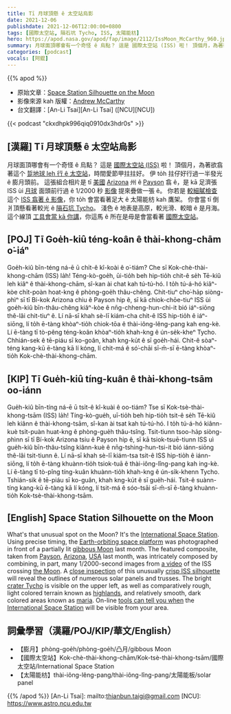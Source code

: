 ```yaml
---
title: Tī 月球頂懸 ê 太空站烏影
date: 2021-12-06
publishdate: 2021-12-06T12:00:00+0800
tags: [國際太空站, 隕石坑 Tycho, ISS, 太陽能枋]
hero: https://apod.nasa.gov/apod/fap/image/2112/IssMoon_McCarthy_960.jpg
summary: 月球面頂哪會有一个奇怪 ê 烏點？ 這是 國際太空站 (ISS) 啦！ 頂個月，為著欲翕著這个 踅地球 leh 行 ê 太空站，時間愛節甲拄拄好。
categories: [podcast]
vocals: [阿錕]
---
```


{{% apod %}}

- 原始文章：[Space Station Silhouette on the Moon](https://apod.nasa.gov/apod/ap211206.html)
- 影像來源 kah 版權：[Andrew McCarthy](https://www.instagram.com/cosmic_background/)
- 台文翻譯：[An-Li Tsai][An-Li Tsai] ([NCU][NCU])

{{< podcast "ckxdhpk996qiq0910dx3hdr0s" >}}

## [漢羅] Tī 月球頂懸 ê 太空站烏影
月球面頂哪會有一个奇怪 ê 烏點？
這是 [國際太空站 (ISS)][International Space Station] 啦！
頂個月，為著欲翕著這个 [踅地球 leh 行 ê 太空站][Earth-orbiting space platform]，時間愛節甲拄拄好。
伊 to̍h 拄仔好行過一半發光 ê 膨月頭前。
這張組合相片是 tī [美國][USA] [Arizona][Arizona] 州 ê [Payson][Payson] 翕 ê，是 kā 足濟張 ISS ùi [月球][the Moon] 面頭前行過 ê 1/2000 秒 [影像][a video] 提來疊做一張 ê。
你若是 [較細膩檢查][close inspection] 這个 [ISS 翕著 ê 影像][crisp ISS silhouette]，你 to̍h 會當看著足大 ê 太陽能枋 kah 鷹架。
你會當 tī 倒爿頂懸看著較光 ê [隕石坑 Tycho][crater Tycho]。
淺色 ê 地表是高原，較光滑、較暗 ê 是月海。
這个線頂 [工具會當 kā 你講][tools can tell you when]，你這馬 ê 所在是毋是會當看著 [國際太空站][International Space Station]。



## [POJ] Tī Goe̍h-kiû téng-koân ê thài-khong-chām o͘-iáⁿ
Goe̍h-kiû bīn-téng ná-ē ū chi̍t-ê kî-koài ê o͘-tiám?
Che sī Kok-chè-thài-khong-chām (ISS) la̍h!
Téng-kò-goe̍h, ūi-tio̍h beh hip-tio̍h chit-ê se̍h Tē-kiû leh kiâⁿ ê thài-khong-chām, sî-kan ài chat kah tú-tú-hó.
I to̍h tú-á-hó kiâⁿ-kòe chi̍t-poàn hoat-kng ê phòng-goe̍h thâu-chêng.
Chit-tiuⁿ cho͘-ha̍p siòng-phìⁿ sī tī Bí-kok Arizona chiu ê Payson hip ê, sī kā chiok-chōe-tiuⁿ ISS ùi goe̍h-kiû bīn-thâu-chêng kiâⁿ-kòe ê nn̄g-chheng-hun-chi-it bió iáⁿ-siōng thê-lâi chit-tiuⁿ ê.
Lí nā-sī khah sè-lī kiám-cha chit-ê ISS hip-tio̍h ê iáⁿ-siōng, lí to̍h ē-tàng khòaⁿ-tio̍h chiok-tōa ê thài-iông-lêng-pang kah eng-kè.
Lí ē-tàng tī tò-pêng téng-koân khòaⁿ-tio̍h khah-kng ê ún-se̍k-kheⁿ Tycho.
Chhián-sek ê tē-piáu sī ko-goân, khah kng-ku̍t ê sī goe̍h-hái.
Chit-ê sòaⁿ-téng kang-kū ē-tàng kā lí kóng, lí chit-má ê só͘-chāi sī-m̄-sī ē-tàng khòaⁿ-tio̍h Kok-chè-thài-khong-chām.
## [KIP] Tī Gue̍h-kiû tíng-kuân ê thài-khong-tsām oo-iánn
Gue̍h-kiû bīn-tíng ná-ē ū tsi̍t-ê kî-kuài ê oo-tiám?
Tse sī Kok-tsè-thài-khong-tsām (ISS) la̍h!
Tíng-kò-gue̍h, uī-tio̍h beh hip-tio̍h tsit-ê se̍h Tē-kiû leh kiânn ê thài-khong-tsām, sî-kan ài tsat kah tú-tú-hó.
I to̍h tú-á-hó kiânn-kuè tsi̍t-puàn huat-kng ê phòng-gue̍h thâu-tsîng.
Tsit-tiunn tsoo-ha̍p siòng-phìnn sī tī Bí-kok Arizona tsiu ê Payson hip ê, sī kā tsiok-tsuē-tiunn ISS uì gue̍h-kiû bīn-thâu-tsîng kiânn-kuè ê nn̄g-tshing-hun-tsi-it bió iánn-siōng thê-lâi tsit-tiunn ê.
Lí nā-sī khah sè-lī kiám-tsa tsit-ê ISS hip-tio̍h ê iánn-siōng, lí to̍h ē-tàng khuànn-tio̍h tsiok-tuā ê thài-iông-lîng-pang kah ing-kè.
Lí ē-tàng tī tò-pîng tíng-kuân khuànn-tio̍h khah-kng ê ún-si̍k-khenn Tycho.
Tshián-sik ê tē-piáu sī ko-guân, khah kng-ku̍t ê sī gue̍h-hái.
Tsit-ê suànn-tíng kang-kū ē-tàng kā lí kóng, lí tsit-má ê sóo-tsāi sī-m̄-sī ē-tàng khuànn-tio̍h Kok-tsè-thài-khong-tsām.

## [English] Space Station Silhouette on the Moon
What's that unusual spot on the Moon?
It's the [International Space Station][International Space Station].
Using precise timing, the [Earth-orbiting space platform][Earth-orbiting space platform] was photographed in front of a partially lit [gibbous Moon][gibbous Moon] last month.
The featured composite, taken from [Payson][Payson], [Arizona][Arizona], [USA][USA] last month, was intricately composed by combining, in part, many 1/2000-second images from [a video][a video] of the ISS crossing [the Moon][the Moon].
A [close inspection][close inspection] of this unusually [crisp ISS silhouette][crisp ISS silhouette] will reveal the outlines of numerous solar panels and trusses.
The bright [crater Tycho][crater Tycho] is visible on the upper left, as well as comparatively rough, light colored terrain known as [highlands][highlands], and relatively smooth, dark colored areas known as [maria][maria].
On-line [tools can tell you when][tools can tell you when] the [International Space Station][International Space Station] will be visible from your area.



## 詞彙學習（漢羅/POJ/KIP/華文/English）
- 【膨月】phòng-goe̍h/phòng-goe̍h/凸月/gibbous Moon
- 【國際太空站】Kok-chè-thài-khong-chām/Kok-tsè-thài-khong-tsām/國際太空站/International Space Station
- 【太陽能枋】thài-iông-lêng-pang/thài-iông-lîng-pang/太陽能板/solar panel



{{% /apod %}}
[An-Li Tsai]: mailto:thianbun.taigi@gmail.com
[NCU]: https://www.astro.ncu.edu.tw

[copyright]: https://apod.nasa.gov/apod/fap/lib/about_apod.html#srapply


[International Space Station]:https://www.nasa.gov/mission_pages/station/main/index.html
[Earth-orbiting space platform]:https://apod.nasa.gov/apod/ap110309.html
[gibbous Moon]:https://apod.nasa.gov/apod/ap181119.html
[Payson]:https://youtu.be/c0Oa6MQ5URk
[Arizona]:https://en.wikipedia.org/wiki/Arizona
[USA]:https://en.wikipedia.org/wiki/United_States
[a video]:https://apod.nasa.gov/apod/fap/image/2112/IssMoon_McCarthy.mp4
[the Moon]:https://solarsystem.nasa.gov/moons/earths-moon/in-depth/
[close inspection]:https://i0.wp.com/cattraveltips.com/wp-content/uploads/kitten-staring-in-fishbowl-home-cropped.jpg
[crisp ISS silhouette]:https://apod.nasa.gov/apod/ap150731.html
[crater Tycho]:https://apod.nasa.gov/apod/ap180507.html
[highlands]:https://www.nasa.gov/mission_pages/grail/multimedia/pia16600.html
[maria]:https://en.wikipedia.org/wiki/Lunar_mare
[tools can tell you when]:http://spotthestation.nasa.gov/
[International Space Station]:https://apod.nasa.gov/apod/ap151109.html
